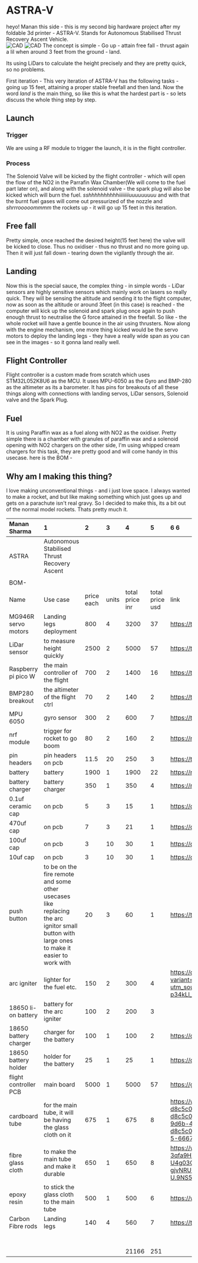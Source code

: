 # ASTRA-V

heyo! Manan this side - this is my second big hardware project after my foldable 3d printer - ASTRA-V. Stands for Autonomous Stabilised Thrust Recovery Ascent Vehicle.<br>
![CAD](https://hc-cdn.hel1.your-objectstorage.com/s/v3/6a278e24489b7209372f84a830f54f0c1b13f5b7_screenshot_2025-07-31_at_8.48.29___pm.png)
![CAD](https://hc-cdn.hel1.your-objectstorage.com/s/v3/05f420220b2e25e54d8cca7f1f3828cd5bdd5a63_screenshot_2025-07-31_at_8.49.23___pm.png)
The concept is simple - Go up - attain free fall - thrust again a lil when around 3 feet from the ground - land.

Its using LiDars to calculate the height precisely and they are pretty quick, so no problems.


First iteration -
This very iteration of ASTRA-V has the following tasks - going up 15 feet, attaining a proper stable freefall and then land. Now the word *land* is the main thing, so like this is what the hardest part is - so lets discuss the whole thing step by step.

## Launch
### Trigger
We are using a RF module to trigger the launch, it is in the flight controller.
### Process
The Solenoid Valve will be kicked by the flight controller - which will open the flow of the NO2 in the Parrafin Wax Chamber(We will come to the fuel part later on), and along with the solenoid valve - the spark plug will also be kicked which will burn the fuel. *sshhhhhhhhhhiiiiiiiiuuuuuuuuu* and with that the burnt fuel gases will come out pressurized of the nozzle and *shrrrooooommmm* the rockets up - it will go up 15 feet in this iteration.


## Free fall
Pretty simple, once reached the desired height(15 feet here) the valve will be kicked to close. Thus no oxidiser - thus no thrust and no more going up. Then it will just fall down - tearing down the vigilantly through the air.

## Landing
Now this is the special sauce, the complex thing - in simple words - LiDar sensors are highly sensitive sensors which mainly work on lasers so really quick. They will be sensing the altitude and sending it to the flight computer, now as soon as the altitude or around 3feet (in this case) is reached - the computer will kick up the solenoid and spark plug once again to push enough thrust to neutralise the G force attained in the freefall. So like - the whole rocket will have a gentle bounce in the air using thrusters. Now along with the engine mechanism, one more thing kicked would be the servo motors to deploy the landing legs - they have a really wide span as you can see in the images - so it gonna land really well.


## Flight Controller
Flight controller is a custom made from scratch which uses STM32L052K8U6 as the MCU. It uses MPU-6050 as the Gyro and BMP-280 as the altimeter as its a barometer. It has pins for breakouts of all these things along with connections with landing servos, LiDar sensors, Solenoid valve and the Spark Plug.


## Fuel
It is using Paraffin wax as a fuel along with NO2 as the oxidiser. Pretty simple there is a chamber with granules of paraffin wax and a solenoid opening with NO2 chargers on the other side, I'm using whipped cream chargers for this task, they are pretty good and will come handy in this usecase.
here is the BOM -

## Why am I making this thing?
I love making unconventional things - and i just love space. I always wanted to make a rocket, and but like making something which just goes up and gets on a parachute isn't real gravy. So I decided to make this, its a bit out of the normal model rockets. Thats pretty much it.


| Manan Sharma          |1                                                                                                                                  |  2   |  3   |  4      |  5      | 6 6                                                                                                                                                                                                                                                                                                                                                                                                                                                                                                                                                                                                                                                                               |
|:----------------------|:--------------------------------------------------------------------------------------------------------------------------------------------|:-------------|:-------------|:----------------|:----------------|:-----------------------------------------------------------------------------------------------------------------------------------------------------------------------------------------------------------------------------------------------------------------------------------------------------------------------------------------------------------------------------------------------------------------------------------------------------------------------------------------------------------------------------------------------------------------------------------------------------------------------------------------------------------------------------------------|
| ASTRA                 | Autonomous Stabilised Thrust Recovery Ascent                                                                                                |              |              |                 |                 |                                                                                                                                                                                                                                                                                                                                                                                                                                                                                                                                                                                                                                                                                          |
|                       |                                                                                                                                             |              |              |                 |                 |                                                                                                                                                                                                                                                                                                                                                                                                                                                                                                                                                                                                                                                                                          |
| BOM-                  |                                                                                                                                             |              |              |                 |                 |                                                                                                                                                                                                                                                                                                                                                                                                                                                                                                                                                                                                                                                                                          |
| Name                  | Use case                                                                                                                                    | price each   | units        | total price inr | total price usd | link                                                                                                                                                                                                                                                                                                                                                                                                                                                                                                                                                                                                                                                                                     |
| MG946R servo motors   | Landing legs deployment                                                                                                                     | 800          | 4            | 3200            | 37              | https://thinkrobotics.com/products/standard-metal-servo-mg946r-1?variant=12765401514056                                                                                                                                                                                                                                                                                                                                                                                                                                                                                                                                                                                                  |
| LiDar sensor          | to measure height quickly                                                                                                                   | 2500         | 2            | 5000            | 57              | https://thinkrobotics.com/products/tf-luna-lidar-tof-distance-ranging-sensor-8m                                                                                                                                                                                                                                                                                                                                                                                                                                                                                                                                                                                                          |
| Raspberry pi pico W   | the main controller of the flight                                                                                                           | 700          | 2            | 1400            | 16              | https://thinkrobotics.com/products/raspberry-pi-pico-w-online?variant=44615124386109                                                                                                                                                                                                                                                                                                                                                                                                                                                                                                                                                                                                     |
| BMP280 breakout       | the altimeter of the flight ctrl                                                                                                            | 70           | 2            | 140             | 2               | https://thinkrobotics.com/products/bmp280-barometric-sensor-module-3-3v-5v?variant=32045116325974                                                                                                                                                                                                                                                                                                                                                                                                                                                                                                                                                                                        |
| MPU 6050              | gyro sensor                                                                                                                                 | 300          | 2            | 600             | 7               | https://thinkrobotics.com/products/mpu6050-gyroscope-sensor?variant=16158094786632                                                                                                                                                                                                                                                                                                                                                                                                                                                                                                                                                                                                       |
| nrf module            | trigger for rocket to go boom                                                                                                               | 80           | 2            | 160             | 2               | https://roboticsdna.in/product/nrflongrenge24l01/                                                                                                                                                                                                                                                                                                                                                                                                                                                                                                                                                                                                                                        |
| pin headers           | pin headers on pcb                                                                                                                          | 11.5         | 20           | 250             | 3               |           https://thinkrobotics.com/products/single-row-2-54-mm-pitch-header-40-pin?variant=12744266055752                                                                                                                                                                                                                                                                                                                                                                                                                                                                                                                                                                                                                                                                               |
| battery               | battery                                                                                                                                     | 1900         | 1            | 1900            | 22              | https://robocraze.com/products/bonka-2200mah-35c-3s1p-11-1v-lipo-battey?_pos=1&_sid=bea5fbb80&_ss=r                                                                                                                                                                                                                                                                                                                                                                                                                                                                                                                                                                                      |
| battery charger       | battery charger                                                                                                                             | 350          | 1            | 350             | 4               | https://robocraze.com/products/b3-pro-li-po-battery-charger?_pos=2&_sid=bea5fbb80&_ss=r                                                                                                                                                                                                                                                                                                                                                                                                                                                                                                                                                                                                  |
| 0.1uf ceramic cap     | on pcb                                                                                                                                      | 5            | 3            | 15              | 1               | https://quartzcomponents.com/products/10000-pf-0-1uf-ceramic-capacitor?_pos=1&_sid=c9f6e0456&_ss=r                                                                                                                                                                                                                                                                                                                                                                                                                                                                                                                                                                                       |
| 470uf cap             | on pcb                                                                                                                                      | 7            | 3            | 21              | 1               | https://quartzcomponents.com/products/470uf-50v-electrolytic-capacitor?_pos=1&_sid=1ae57eeec&_ss=r                                                                                                                                                                                                                                                                                                                                                                                                                                                                                                                                                                                       |
| 100uf cap             | on pcb                                                                                                                                      | 3            | 10           | 30              | 1               | https://quartzcomponents.com/products/100%CE%BCf-35v-radial-electrolytic-capacitor?_pos=3&_sid=f5c2847a1&_ss=r                                                                                                                                                                                                                                                                                                                                                                                                                                                                                                                                                                           |
| 10uf cap              | on pcb                                                                                                                                      | 3            | 10           | 30              | 1               | https://quartzcomponents.com/products/10uf-50v-electrolytic-capacitor?_pos=2&_sid=5efdc15a5&_ss=r                                                                                                                                                                                                                                                                                                                                                                                                                                                                                                                                                                                        |
| push button           | to be on the fire remote and some other usecases like replacing the arc ignitor small button with large ones to make it easier to work with | 20           | 3            | 60              | 1               | https://thinkrobotics.com/products/6mm-tactile-push-button-pack-of-20?variant=33484370313302                                                                                                                                                                                                                                                                                                                                                                                                                                                                                                                                                                                             |
| arc igniter           | lighter for the fuel etc.                                                                                                                   | 150          | 2            | 300             | 4               | https://quartzcomponents.com/products/arc-cigarette-lighter-parts-diy-electronic-lighter-kit?variant=35137047789721&country=IN&currency=INR&utm_medium=product_sync&utm_source=google&utm_content=sag_organic&utm_campaign=sag_organic?utm_source=google&utm_medium=FreeListings&gad_source=1&gad_campaignid=20393598841&gbraid=0AAAAACPPFdPr-dR7QR1-p34kLl_MJcUyZ&gclid=CjwKCAjw2vTFBhAuEiwAFaScwrnDlRlH-qV1CVbSip1f13rZR5dapHQqdkiod5_ZJnDHndvW4T8w7hoCpK8QAvD_BwE                                                                                                                                                                                                                     |
| 18650 li-on battery   | battery for the arc igniter                                                                                                                 | 100          | 2            | 200             | 3               |                                                                                                                                                                                                                                                                                                                                                                                                                                                                                                                                                                                                                                                                                          |
| 18650 battery charger | charger for the battery                                                                                                                     | 100          | 1            | 100             | 2               | https://quartzcomponents.com/products/18650-li-ion-battery-charger-for-single-cell?_pos=2&_sid=500a0bb39&_ss=r                                                                                                                                                                                                                                                                                                                                                                                                                                                                                                                                                                           |
| 18650 battery holder  | holder for the battery                                                                                                                      | 25           | 1            | 25              | 1               | https://quartzcomponents.com/products/single-cell-18650-li-ion-battery-holder?_pos=1&_sid=1d517396f&_ss=r                                                                                                                                                                                                                                                                                                                                                                                                                                                                                                                                                                                |
| flight controller PCB | main board                                                                                                                                  | 5000         | 1            | 5000            | 57              | https://github.com/Manan-Coder/ASTRA-V/tree/main/Flight%20Controller                                                                                                                                                                                                                                                                                                                                                                                                                                                                                                                                                                                                                     |
| cardboard tube        | for the main tube, it will be having the glass cloth on it                                                                                  | 675          | 1            | 675             | 8               | https://www.amazon.in/Inches-Mailing-Tubes-Metal-Length/dp/B0CPWVSQKS/ref=sxin_15_pa_sp_search_thematic_sspa?content-id=amzn1.sym.739e670d-dfb3-4be0-9815-d8c5c0372e07%3Aamzn1.sym.739e670d-dfb3-4be0-9815-d8c5c0372e07&crid=2GBA8S78DLCM5&cv_ct_cx=cardboard%2Btube%2B4%22&keywords=cardboard%2Btube%2B4%22&pd_rd_i=B0CPWWGCS6&pd_rd_r=d6a15d33-a3c1-48d5-9d6b-41144c98fbc2&pd_rd_w=gimTs&pd_rd_wg=ga18o&pf_rd_p=739e670d-dfb3-4be0-9815-d8c5c0372e07&pf_rd_r=P861P04YA3F2CMA1501D&qid=1757196703&sbo=RZvfv%2F%2FHxDF%2BO5021pAnSA%3D%3D&sprefix=cardboard%2Btube%2B4%2Caps%2C326&sr=1-5-66673dcf-083f-43ba-b782-d4a436cc5cfb-spons&sp_csd=d2lkZ2V0TmFtZT1zcF9zZWFyY2hfdGhlbWF0aWM&th=1 |
| fibre glass cloth     | to make the main tube and make it durable                                                                                                   | 650          | 1            | 650             | 8               | https://www.amazon.in/Fiber-Glass-Cloth-Thickness-10/dp/B0CX1W4TBQ/ref=sr_1_9?crid=1LLKHFYFT24HK&dib=eyJ2IjoiMSJ9.MnhabvxjPrKqUa-3qfa9HY03oFXYKF32Fj4yScgtEWZmGd4QetX8xCNmP-U4g03CMz332kFSD_Zr26WBeGN7ZlPdfwIAevGNnYGiaCj0NQtCt4dzZedN31q90f6f_DtvvAzWLvAysMYQN5fd6bhTNXrjic6mWXOIXJJkzA1OrG0wGstpOiyJcR-gjvNRUQdOQDPHR4tG6MCcP1jrJ2SmAj6i-Q2AUSvXU3IjdhgtvNQo_Au578cT7GSHlRpyLHSAwl6DbeVC0NJLR6-jL2DYqQsgoUJnBfwzdOTwIzhMt-U.9NS5zXLIkieWGsWLpckPP25cPN2hKeon7ZWg-9ju_l8&dib_tag=se&keywords=fibre+glass+cloth&qid=1757106200&sprefix=fibre+glass+clot%2Caps%2C308&sr=8-9                                                                                                               |
| epoxy resin           | to stick the glass cloth to the main tube                                                                                                   | 500          | 1            | 500             | 6               | https://www.amazon.in/gp/product/B0F5W94NLF/ref=ewc_pr_img_1?th=1                                                                                                                                                                                                                                                                                                                                                                                                                                                                                                                                                                                                                        |
| Carbon Fibre rods     | Landing legs                                                                                                                                | 140          | 4            | 560             | 7               | https://thinkrobotics.com/products/carbon-fiber-solid-tube-1-m?variant=39329659650134                                                                                                                                                                                                                                                                                                                                                                                                                                                                                                                                                                                                    |
|                       |                                                                                                                                             |              |              |                 |                 |                                                                                                                                                                                                                                                                                                                                                                                                                                                                                                                                                                                                                                                                                          |
|                       |                                                                                                                                             |              |              |                 |                 |                                                                                                                                                                                                                                                                                                                                                                                                                                                                                                                                                                                                                                                                                          |
|                       |                                                                                                                                             |              |              |                 |                 |                                                                                                                                                                                                                                                                                                                                                                                                                                                                                                                                                                                                                                                                                          |
|                       |                                                                                                                                             |              |              |                 |                 |                                                                                                                                                                                                                                                                                                                                                                                                                                                                                                                                                                                                                                                                                          |
|                       |                                                                                                                                             |              |              |                 |                 |                                                                                                                                                                                                                                                                                                                                                                                                                                                                                                                                                                                                                                                                                          |
|                       |                                                                                                                                             |              |              |                 |                 |                                                                                                                                                                                                                                                                                                                                                                                                                                                                                                                                                                                                                                                                                          |
|                       |                                                                                                                                             |              |              |                 |                 |                                                                                                                                                                                                                                                                                                                                                                                                                                                                                                                                                                                                                                                                                          |
|                       |                                                                                                                                             |              |              | 21166           | 251             |                                                                                                                                                                                                                                                                                                                                                                                                                                                                                                                                                                                                                                                                                          |
